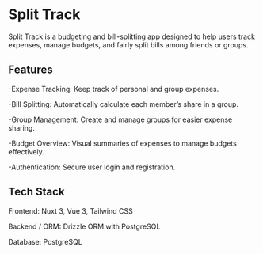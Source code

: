 # Split Track

Split Track is a budgeting and bill-splitting app designed to help users track expenses,
manage budgets, and fairly split bills among friends or groups.

## Features

-Expense Tracking: Keep track of personal and group expenses.

-Bill Splitting: Automatically calculate each member’s share in a group.

-Group Management: Create and manage groups for easier expense sharing.

-Budget Overview: Visual summaries of expenses to manage budgets effectively.

-Authentication: Secure user login and registration.

## Tech Stack

Frontend: Nuxt 3, Vue 3, Tailwind CSS

Backend / ORM: Drizzle ORM with PostgreSQL

Database: PostgreSQL
